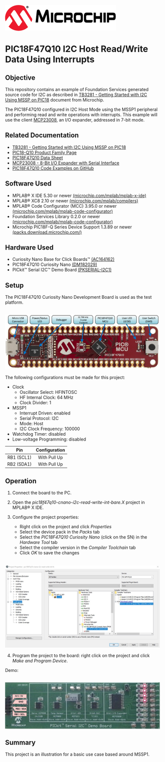 [![MCHP](images/microchip.png)](https://www.microchip.com)

# PIC18F47Q10 I2C Host Read/Write Data Using Interrupts

## Objective
This repository contains an example of Foundation Services generated source code for I2C as described in [TB3281 - Getting Started with I2C Using MSSP on PIC18](http://ww1.microchip.com/downloads/en/Appnotes/Getting_Started_With_I2C_Using_MSSP_on%20PIC18_90003281A.pdf) document from Microchip.

The PIC18F47Q10 configured in I2C Host Mode using the MSSP1 peripheral and performing read and write operations with interrupts. This example will use the client [MCP23008](https://ww1.microchip.com/downloads/en/DeviceDoc/21919e.pdf), an I/O expander, addressed in 7-bit mode.

## Related Documentation
- [TB3281 - Getting Started with I2C Using MSSP on PIC18](http://ww1.microchip.com/downloads/en/Appnotes/Getting_Started_With_I2C_Using_MSSP_on%20PIC18_90003281A.pdf)
- [PIC18-Q10 Product Family Page](https://www.microchip.com/design-centers/8-bit/pic-mcus/device-selection/pic18f-q10-product-family)
- [PIC18F47Q10 Data Sheet](http://ww1.microchip.com/downloads/en/DeviceDoc/40002043D.pdf)
- [MCP23008 - 8-Bit I/O Expander with Serial Interface](https://ww1.microchip.com/downloads/en/DeviceDoc/21919e.pdf)
- [PIC18F47Q10 Code Examples on GitHub](https://github.com/microchip-pic-avr-examples?q=pic18f47q10-cnano&type=&language=)

## Software Used
- MPLAB® X IDE 5.30 or newer [(microchip.com/mplab/mplab-x-ide)](http://www.microchip.com/mplab/mplab-x-ide)
- MPLAB® XC8 2.10 or newer [(microchip.com/mplab/compilers)](http://www.microchip.com/mplab/compilers)
- MPLAB® Code Configurator (MCC) 3.95.0 or newer [(microchip.com/mplab/mplab-code-configurator)](https://www.microchip.com/mplab/mplab-code-configurator)
- Foundation Services Library 0.2.0 or newer [(microchip.com/mplab/mplab-code-configurator)](https://www.microchip.com/mplab/mplab-code-configurator)
- Microchip PIC18F-Q Series Device Support 1.3.89 or newer [(packs.download.microchip.com/)](https://packs.download.microchip.com/)

## Hardware Used

- Curiosity Nano Base for Click Boards™ [(AC164162)](https://www.microchip.com/Developmenttools/ProductDetails/AC164162)
- PIC18F47Q10 Curiosity Nano [(DM182029)](https://www.microchip.com/Developmenttools/ProductDetails/DM182029)
- PICkit™ Serial I2C™ Demo Board [(PKSERIAL-I2C1)](https://www.microchip.com/DevelopmentTools/ProductDetails/PKSERIAL-I2C1)

## Setup
The PIC18F47Q10 Curiosity Nano Development Board is used as the test platform.

<br><img src="images/PIC18F47Q10_CNANO.png" width="600">

The following configurations must be made for this project:
- Clock
	- Oscillator Select: HFINTOSC
	- HF Internal Clock: 64 MHz
	- Clock Divider: 1
- MSSP1
    - Interrupt Driven: enabled
	- Serial Protocol: I2C
    - Mode: Host
    - I2C Clock Frequency: 100000
- Watchdog Timer: disabled
- Low-voltage Programming: disabled

|Pin           | Configuration      |
| :----------: | :----------------: |
|RB1 (SCL1)    | With Pull Up       |
|RB2 (SDA1)    | With Pull Up       |

## Operation
1. Connect the board to the PC.

2. Open the *pic18f47q10-cnano-i2c-read-write-int-bare.X* project in MPLAB® X IDE.

3. Configure the project properties:
    - Right click on the project and click *Properties*
    - Select the device pack in the *Packs* tab
    - Select the *PIC18F47Q10 Curiosity Nano* (click on the SN) in the *Hardware Tool* tab
    - Select the compiler version in the *Compiler Toolchain* tab
    - Click *OK* to save the changes
    
<br><img src="images/properties.png" width="600">

4. Program the project to the board: right click on the project and click *Make and Program Device*.

Demo:

</br><img src="images/rw-int.gif" width="600px" alt="Hardware Setup"/>

## Summary
This project is an illustration for a basic use case based around MSSP1.